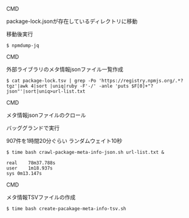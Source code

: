 CMD

package-lock.jsonが存在しているディレクトリに移動

移動後実行

```
$ npmdump-jq
```

CMD

外部ライブラリのメタ情報jsonファイル一覧作成

```
$ cat package-lock.tsv | grep -Po 'https://registry.npmjs.org/.*?tgz'|awk 4|sort |uniq|ruby -F'-/' -anle 'puts $F[0]+"?json"'|sort|uniq>url-list.txt
```

CMD

メタ情報jsonファイルのクロール

バッググランドで実行

907件を1時間20分ぐらい ランダムウェイト10秒

```
$ time bash crawl-package-meta-info-json.sh url-list.txt &

real	78m37.788s
user	1m18.937s
sys	0m13.147s
```

CMD

メタ情報TSVファイルの作成

```
$ time bash create-pacakage-meta-info-tsv.sh
```
